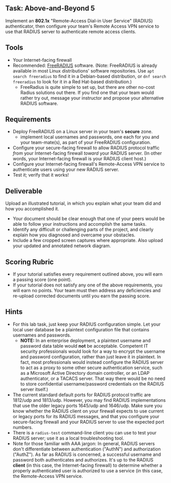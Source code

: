 ## Task: Above-and-Beyond 5
Implement an **802.1x** "Remote-Access Dial-in User Service" (RADIUS) authenticator,
then configure your team's Remote Access VPN service to use that RADIUS server to authenticate remote access clients.

## Tools
- Your Internet-facing firewall
- Recommended:
<a href="https://freeradius.org/" target="_blank" ref="noopener">FreeRADIUS</a> software.
(Note: FreeRADIUS is already available in most Linux distributions' software repositories.
Use `apt search freeradius` to find it in a Debian-based distribution, or
`dnf search freeradius` to look for it in a Red Hat-based distribution.)
  - FreeRadius is quite simple to set up, but there are other no-cost Radius solutions out there.
If you find one that your team would rather try out, message your instructor and propose your alternative RADIUS software.

## Requirements

- Deploy FreeRADIUS on a Linux server in your team's **secure** zone.
  - implement local usernames and passwords, one each for you and your team-mate(s), as part of your FreeRADIUS configuration.
- Configure your secure-facing firewall to allow RADIUS protocol traffic *from* your Internet-facing firewall *toward* your RADIUS server.
(In other words, your Internet-facing firewall is your RADIUS client host.)
- Configure your Internet-facing firewall's Remote-Access VPN service to authenticate users using your new RADIUS server.
- Test it; verify that it works!

## Deliverable
Upload an illustrated tutorial, in which you explain what your team did and how you accomplished it.

- Your document should be clear enough that one of your peers would be able to follow your instructions and accomplish the same tasks.
- Identify any difficult or challenging parts of the project, and clearly explain how you diagnosed and overcame your obstacles.
- Include a few cropped screen captures where appropriate. Also upload your updated and annotated network diagram.

## Scoring Rubric
- If your tutorial satisfies every requirement outlined above, you will earn a passing score (one point).
- If your tutorial does not satisfy any one of the above requirements, you will earn no points. Your team must then address any deficiencies and re-upload corrected documents until you earn the passing score.

## Hints
- For this lab task, just keep your RADIUS configuration simple.
Let your local user database be a plaintext configuration file that contains usernames and passwords.
  - **NOTE:** In an enterprise deployment, a plaintext username and password data table would **not** be acceptable.
Competent IT security professionals would look for a way to encrypt the username and password configuration, rather than just leave it in plaintext.
In fact, most professionals would instead configure the RADIUS server to act as a proxy to some other secure authentication service,
such as a Microsoft Active Directory domain controller, or an LDAP authenticator, or a TACACS server.
That way there would be no need to store confidential username/password credentials on the RADIUS server itself.)
- The current standard default ports for RADIUS protocol traffic are 1812/udp and 1813/udp.
However, you may find RADIUS implementations that use the older legacy ports 1645/udp and 1646/udp.
Make sure you know whether the RADIUS client on your firewall expects to use current or legacy ports for its RADIUS messages,
and that you configure your secure-facing firewall and your RADIUS server to use the expected port numbers.
- There is a `radius-test` command-line client you can use to test your RADIUS server; use it as a local troubleshooting tool.
- Note for those familiar with AAA jargon:
In general, RADIUS servers don't differentiate between authentication ("AuthN") and authorization ("AuthZ").
As far as RADIUS is concerned, a successful username and password both authenticates and authorizes.
It's up to the RADIUS **client** (in this case, the Internet-facing firewall)
to determine whether a properly authenticated user is authorized to use a service (in this case, the Remote-Access VPN service.
